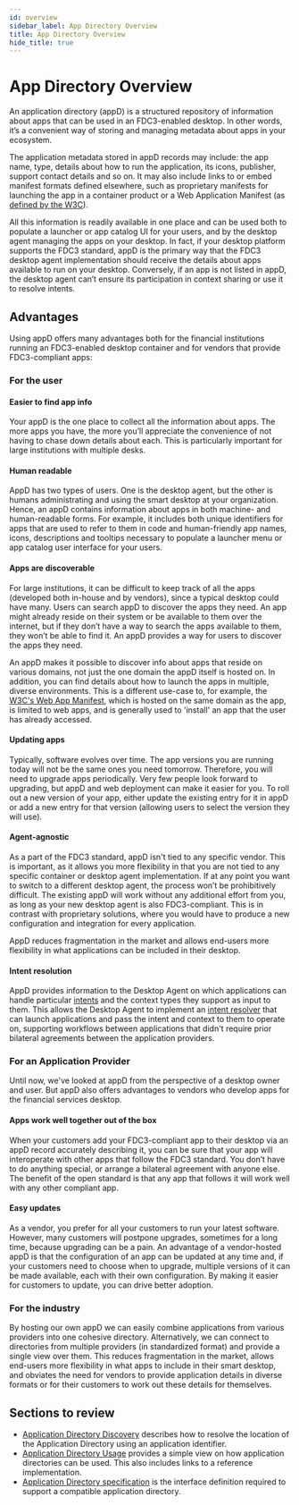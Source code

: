 ```yaml
---
id: overview
sidebar_label: App Directory Overview
title: App Directory Overview
hide_title: true
---
```


# App Directory Overview

An application directory (appD) is a structured repository of information about apps that can be used in an FDC3-enabled desktop. In other words, it’s a convenient way of storing and managing metadata about apps in your ecosystem. 

The application metadata stored in appD records may include: the app name, type, details about how to run the application, its icons, publisher, support contact details and so on. It may also include links to or embed manifest formats defined elsewhere, such as proprietary manifests for launching the app in a container product or a Web Application Manifest (as [defined by the W3C](https://www.w3.org/TR/appmanifest/)). 

All this information is readily available in one place and can be used both to populate a launcher or app catalog UI for your users, and by the desktop agent managing the apps on your desktop. In fact, if your desktop platform supports the FDC3 standard, appD is the primary way that the FDC3 desktop agent implementation should receive the details about apps available to run on your desktop. Conversely, if an app is not listed in appD, the desktop agent can’t ensure its participation in context sharing or use it to resolve intents.

## Advantages 

Using appD offers many advantages both for the financial institutions running an FDC3-enabled desktop container and for vendors that provide FDC3-compliant apps:


### For the user


#### Easier to find app info

Your appD is the one place to collect all the information about apps. The more apps you have, the more you’ll appreciate the convenience of not having to chase down details about each. This is particularly important for large institutions with multiple desks.


#### Human readable

AppD has two types of users. One is the desktop agent, but the other is humans administrating and using the smart desktop at your organization. Hence, an appD contains information about apps in both machine- and human-readable forms. For example, it includes both unique identifiers for apps that are used to refer to them in code and human-friendly app names, icons, descriptions and tooltips necessary to populate a launcher menu or app catalog user interface for your users. 


#### Apps are discoverable

For large institutions, it can be difficult to keep track of all the apps (developed both in-house and by vendors), since a typical desktop could have many. Users can search appD to discover the apps they need. An app might already reside on their system or be available to them over the internet, but if they don’t have a way to search the apps available to them, they won’t be able to find it. An appD provides a way for users to discover the apps they need.

An appD makes it possible to discover info about apps that reside on various domains, not just the one domain the appD itself is hosted on. In addition, you can find details about how to launch the apps in multiple, diverse environments. This is a different use-case to, for example, the [W3C's Web App Manifest](https://www.w3.org/TR/appmanifest/), which is hosted on the same domain as the app, is limited to web apps, and is generally used to 'install' an app that the user has already accessed.


#### Updating apps

Typically, software evolves over time. The app versions you are running today will not be the same ones you need tomorrow. Therefore, you will need to upgrade apps periodically. Very few people look forward to upgrading, but appD and web deployment can make it easier for you. To roll out a new version of your app, either update the existing entry for it in appD or add a new entry for that version (allowing users to select the version they will use).


#### Agent-agnostic

As a part of the FDC3 standard, appD isn't tied to any specific vendor. This is important, as it allows you more flexibility in that you are not tied to any specific container or desktop agent implementation. If at any point you want to switch to a different desktop agent, the process won’t be prohibitively difficult. The existing appD will work without any additional effort from you, as long as your new desktop agent is also FDC3-compliant. This is in contrast with proprietary solutions, where you would have to produce a new configuration and integration for every application. 

AppD reduces fragmentation in the market and allows end-users more flexibility in what applications can be included in their desktop.


#### Intent resolution

AppD provides information to the Desktop Agent on which applications can handle particular [intents](../intents/overview) and the context types they support as input to them. This allows the Desktop Agent to implement an [intent resolver](../api/spec#resolvers) that can launch applications and pass the intent and context to them to operate on, supporting workflows between applications that didn't require prior bilateral agreements between the application providers.


### For an Application Provider

Until now, we've looked at appD from the perspective of a desktop owner and user. But appD also offers advantages to vendors who develop apps for the financial services desktop.


#### Apps work well together out of the box

When your customers add your FDC3-compliant app to their desktop via an appD record accurately describing it, you can be sure that your app will interoperate with other apps that follow the FDC3 standard. You don’t have to do anything special, or arrange a bilateral agreement with anyone else. The benefit of the open standard is that any app that follows it will work well with any other compliant app.


#### Easy updates

As a vendor, you prefer for all your customers to run your latest software. However, many customers will postpone upgrades, sometimes for a long time, because upgrading can be a pain. An advantage of a vendor-hosted appD is that the configuration of an app can be updated at any time and, if your customers need to choose when to upgrade, multiple versions of it can be made available, each with their own configuration. By making it easier for customers to update, you can drive better adoption.


### For the industry

By hosting our own appD we can easily combine applications from various providers into one cohesive directory. Alternatively, we can connect to directories from multiple providers (in standardized format) and provide a single view over them. This reduces fragmentation in the market, allows end-users more flexibility in what apps to include in their smart desktop, and obviates the need for vendors to provide application details in diverse formats or for their customers to work out these details for themselves.


## Sections to review

- [Application Directory Discovery](discovery.md) describes how to resolve the location of the Application Directory using an application identifier.
- [Application Directory Usage](usage.md) provides a simple view on how application directories can be used.  This also includes links to a reference implementation.
- [Application Directory specification](spec.md) is the interface definition required to support a compatible application directory.